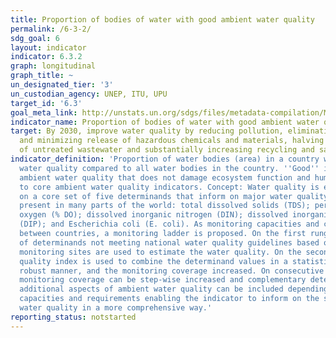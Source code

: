 ```yaml
---
title: Proportion of bodies of water with good ambient water quality
permalink: /6-3-2/
sdg_goal: 6
layout: indicator
indicator: 6.3.2
graph: longitudinal
graph_title: ~
un_designated_tier: '3'
un_custodian_agency: UNEP, ITU, UPU
target_id: '6.3'
goal_meta_link: http://unstats.un.org/sdgs/files/metadata-compilation/Metadata-Goal-6.pdf
indicator_name: Proportion of bodies of water with good ambient water quality
target: By 2030, improve water quality by reducing pollution, eliminating dumping
  and minimizing release of hazardous chemicals and materials, halving the proportion
  of untreated wastewater and substantially increasing recycling and safe reuse globally.
indicator_definition: 'Proportion of water bodies (area) in a country with good ambient
  water quality compared to all water bodies in the country. ''Good'' indicates an
  ambient water quality that does not damage ecosystem function and human health according
  to core ambient water quality indicators. Concept: Water quality is estimated based
  on a core set of five determinands that inform on major water quality impairments
  present in many parts of the world: total dissolved solids (TDS); percentage dissolved
  oxygen (% DO); dissolved inorganic nitrogen (DIN); dissolved inorganic phosphorus
  (DIP); and Escherichia coli (E. coli). As monitoring capacities and coverage vary
  between countries, a monitoring ladder is proposed. On the first rung, the number
  of determinands not meeting national water quality guidelines based on the existing
  monitoring sites are used to estimate the water quality. On the second rung, a water
  quality index is used to combine the determinand values in a statistically more
  robust manner, and the monitoring coverage increased. On consecutive rungs, the
  monitoring coverage can be step-wise increased and complementary determinands covering
  additional aspects of ambient water quality can be included depending on the national
  capacities and requirements enabling the indicator to inform on the status of ambient
  water quality in a more comprehensive way.'
reporting_status: notstarted
---
```

